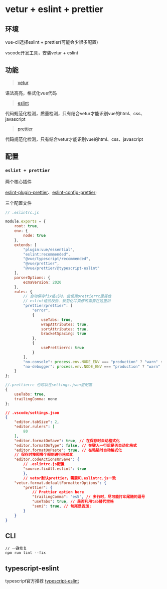 # vetur + eslint + prettier

## 环境

vue-cli选择eslint + prettier(可能会少很多配置)

vscode开发工具，安装vetur + eslint

## 功能

> [vetur](https://vuejs.github.io/vetur/)

语法高亮，格式化vue代码

> [eslint](https://eslint.org/)

代码规范化检测，质量检测，只有结合vetur才能识别vue的html、css、javascript

> [prettier](https://prettier.io/docs/en/index.html)

代码规范化检测，只有结合vetur才能识别vue的html、css、javascript

## 配置

### `eslint + prettier`

两个核心插件

[eslint-plugin-prettier](https://github.com/prettier/eslint-plugin-prettier)、[eslint-config-prettier](https://github.com/prettier/eslint-config-prettier);

三个配置文件
```javascript
// .eslintrc.js

module.exports = {
	root: true,
	env: {
		node: true
	},
	extends: [
		"plugin:vue/essential",
		"eslint:recommended",
		"@vue/typescript/recommended",
		"@vue/prettier",
		"@vue/prettier/@typescript-eslint"
	],
	parserOptions: {
		ecmaVersion: 2020
	},
	rules: {
		// 自动保存fix格式时，会使用prettierrc里属性
		// eslint语法校验、规范化冲突修改需要在这里加
		"prettier/prettier": [
			"error",
			{
				useTabs: true,
				wrapAttributes: true,
				sortAttributes: true,
				bracketSpacing: true
			},
			{
				usePrettierrc: true
			}
		],
		"no-console": process.env.NODE_ENV === "production" ? "warn" : "off",
		"no-debugger": process.env.NODE_ENV === "production" ? "warn" : "off"
	}
};
```
```javascript
//.prettierrc 也可以在settings.json里配置
{
    useTabs: true,
    trailingComma: none
};

```
```json
// .vscode/settings.json
{
    "editor.tabSize": 2,
    "editor.rulers": [
        80
    ],
    "editor.formatOnSave": true, // 在保存时自动格式化
    "editor.formatOnType": false, // 在键入一行后是否自动化格式
    "editor.formatOnPaste": true, // 在粘贴时自动格式化
    // 保存时按照哪个规则进行格式化
    "editor.codeActionsOnSave": {
        // .eslintrc.js配置
        "source.fixAll.eslint": true
		},
		// vetor默认prettier，需要和.eslintrc.js一致
    "vetur.format.defaultFormatterOptions": {
        "prettier": {
            // Prettier option here
            "trailingComma": "es5", // 多行时，尽可能打印尾随的逗号
            "useTabs": true, // 是否利用tab替代空格
            "semi": true, // 句尾是否加;
        }
    }
}
```

## CLI

```
// 一键修复
npm run lint --fix
```

## typescript-eslint

typescript官方推荐 [typescript-eslint](https://github.com/typescript-eslint/typescript-eslint/tree/master/packages/eslint-plugin)